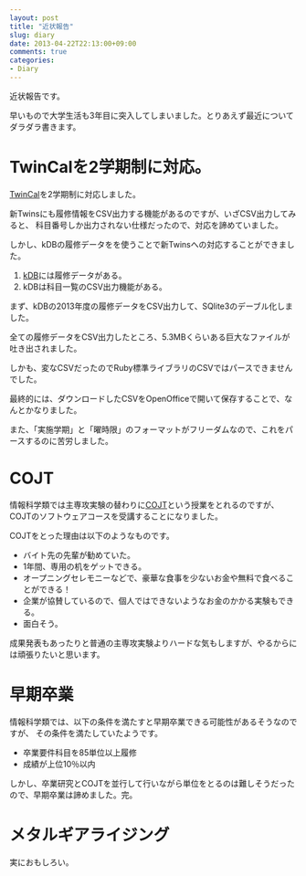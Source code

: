 ```yaml
---
layout: post
title: "近状報告"
slug: diary
date: 2013-04-22T22:13:00+09:00
comments: true
categories: 
- Diary
---
```


近状報告です。

早いもので大学生活も3年目に突入してしまいました。とりあえず最近についてダラダラ書きます。

# TwinCalを2学期制に対応。

[TwinCal](http://gam0022.net/app/twincal/)を2学期制に対応しました。

新Twinsにも履修情報をCSV出力する機能があるのですが、いざCSV出力してみると、
科目番号しか出力されない仕様だったので、対応を諦めていました。

しかし、kDBの履修データをを使うことで新Twinsへの対応することができました。

1. [kDB](https://kdb.tsukuba.ac.jp/)には履修データがある。
2. kDBは科目一覧のCSV出力機能がある。

まず、kDBの2013年度の履修データをCSV出力して、SQlite3のデーブル化しました。

全ての履修データをCSV出力したところ、5.3MBくらいある巨大なファイルが吐き出されました。

しかも、変なCSVだったのでRuby標準ライブラリのCSVではパースできませんでした。

最終的には、ダウンロードしたCSVをOpenOfficeで開いて保存することで、なんとかなりました。

また、「実施学期」と「曜時限」のフォーマットがフリーダムなので、これをパースするのに苦労しました。

# COJT

情報科学類では主専攻実験の替わりに[COJT](http://inf.tsukuba.ac.jp/ET-COJT/)という授業をとれるのですが、
COJTのソフトウェアコースを受講することになりました。

COJTをとった理由は以下のようなものです。

* バイト先の先輩が勧めていた。
* 1年間、専用の机をゲットできる。
* オープニングセレモニーなどで、豪華な食事を少ないお金や無料で食べることができる！
* 企業が協賛しているので、個人ではできないようなお金のかかる実験もできる。
* 面白そう。

成果発表もあったりと普通の主専攻実験よりハードな気もしますが、やるからには頑張りたいと思います。

# 早期卒業

情報科学類では、以下の条件を満たすと早期卒業できる可能性があるそうなのですが、
その条件を満たしていたようです。

* 卒業要件科目を85単位以上履修
* 成績が上位10％以内

しかし、卒業研究とCOJTを並行して行いながら単位をとるのは難しそうだったので、早期卒業は諦めました。完。

# メタルギアライジング

実におもしろい。

